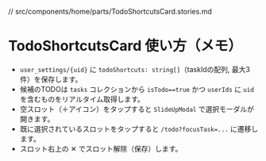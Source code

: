 // src/components/home/parts/TodoShortcutsCard.stories.md

# TodoShortcutsCard 使い方（メモ）

- `user_settings/{uid}` に `todoShortcuts: string[]`（taskIdの配列, 最大3件）を保存します。
- 候補のTODOは `tasks` コレクションから `isTodo==true` かつ `userIds` に `uid` を含むものをリアルタイム取得します。
- 空スロット（＋アイコン）をタップすると `SlideUpModal` で選択モーダルが開きます。
- 既に選択されているスロットをタップすると `/todo?focusTask=...` に遷移します。
- スロット右上の ✕ でスロット解除（保存）します。
